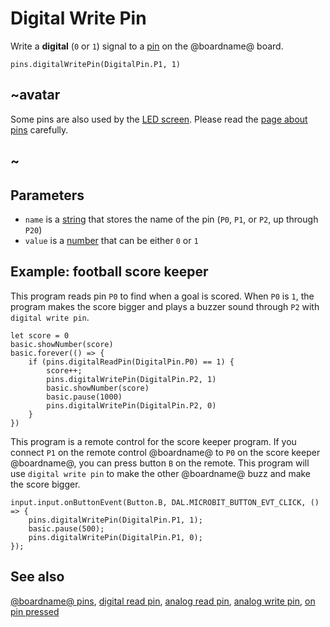 # Digital Write Pin

Write a **digital** (`0` or `1`) signal to a [pin](/device/pins) on
the @boardname@ board.

```sig
pins.digitalWritePin(DigitalPin.P1, 1)
```

## ~avatar

Some pins are also used by the [LED screen](/device/screen).
Please read the [page about pins](/device/pins) carefully.

## ~

## Parameters

* ``name`` is a [string](/types/string) that stores the name of the pin (``P0``, ``P1``, or ``P2``, up through ``P20``)
* ``value`` is a [number](/types/number) that can be either `0` or `1`

## Example: football score keeper

This program reads pin `P0` to find when a goal is scored.  When `P0`
is `1`, the program makes the score bigger and plays a buzzer sound
through `P2` with ``digital write pin``.

```blocks
let score = 0
basic.showNumber(score)
basic.forever(() => {
    if (pins.digitalReadPin(DigitalPin.P0) == 1) {
        score++;
        pins.digitalWritePin(DigitalPin.P2, 1)
        basic.showNumber(score)
        basic.pause(1000)
        pins.digitalWritePin(DigitalPin.P2, 0)
    }
})
```

This program is a remote control for the score keeper program.  If you
connect `P1` on the remote control @boardname@ to `P0` on the score
keeper @boardname@, you can press button `B` on the remote. This program
will use ``digital write pin`` to make the other @boardname@ buzz and
make the score bigger.

```blocks
input.input.onButtonEvent(Button.B, DAL.MICROBIT_BUTTON_EVT_CLICK, () => {
    pins.digitalWritePin(DigitalPin.P1, 1);
    basic.pause(500);
    pins.digitalWritePin(DigitalPin.P1, 0);
});
```

## See also

[@boardname@ pins](/device/pins),
[digital read pin](/reference/pins/digital-read-pin),
[analog read pin](/reference/pins/analog-read-pin),
[analog write pin](/reference/pins/analog-write-pin),
[on pin pressed](/reference/input/on-pin-pressed)


